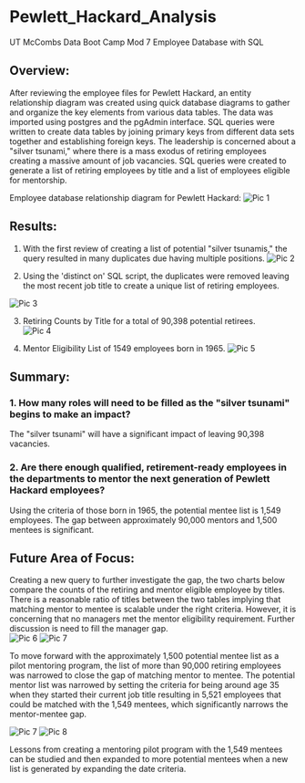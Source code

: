 # Pewlett_Hackard_Analysis
UT McCombs Data Boot Camp Mod 7 Employee Database with SQL

## Overview: 

After reviewing the employee files for Pewlett Hackard, an entity relationship diagram was created using quick database diagrams to gather and organize the key elements from various data tables.  The data was imported using postgres and the pgAdmin interface.  SQL queries were written to create data tables by joining primary keys from different data sets together and establishing foreign keys.  The leadership is concerned about a "silver tsunami," where there is a mass exodus of retiring employees creating a massive amount of job vacancies.  SQL queries were created to generate a list of retiring employees by title and a list of employees eligible for mentorship.    

Employee database relationship diagram for Pewlett Hackard:
![Pic 1](https://github.com/Baylex/Pewlett_Hackard_Analysis/blob/main/Analysis_Projects/HP_Analysis/Challenge_Documents/EmployeeDB.png)

## Results: 

1. With the first review of creating a list of potential "silver tsunamis," the query resulted in many duplicates due having multiple positions.
![Pic 2](https://github.com/Baylex/Pewlett_Hackard_Analysis/blob/main/Analysis_Projects/HP_Analysis/Challenge_Documents/duplicates_titles_pic.PNG)

2. Using the 'distinct on' SQL script, the duplicates were removed leaving the most recent job title to create a unique list of retiring employees.  

![Pic 3](https://github.com/Baylex/Pewlett_Hackard_Analysis/blob/main/Analysis_Projects/HP_Analysis/Challenge_Documents/unique_titles_pic.PNG)

3. Retiring Counts by Title for a total of 90,398 potential retirees.  
![Pic 4](https://github.com/Baylex/Pewlett_Hackard_Analysis/blob/main/Analysis_Projects/HP_Analysis/Challenge_Documents/Retiring_count_titles.PNG) 


4. Mentor Eligibility List of 1549 employees born in 1965.
![Pic 5](https://github.com/Baylex/Pewlett_Hackard_Analysis/blob/main/Analysis_Projects/HP_Analysis/Challenge_Documents/mentor_list.PNG)

## Summary: 
### 1. How many roles will need to be filled as the "silver tsunami" begins to make an impact?

The "silver tsunami" will have a significant impact of leaving 90,398 vacancies.  

### 2. Are there enough qualified, retirement-ready employees in the departments to mentor the next generation of Pewlett Hackard employees?

Using the criteria of those born in 1965, the potential mentee list is 1,549 employees.  The gap between approximately 90,000 mentors and 1,500 mentees is significant.  

## Future Area of Focus:
Creating a new query to further investigate the gap, the two charts below compare the counts of the retiring and mentor eligible employee by titles.  There is a reasonable ratio of titles between the two tables implying that matching mentor to mentee is scalable under the right criteria.  However, it is concerning that no managers met the mentor eligibility requirement.  Further discussion is need to fill the manager gap.  
![Pic 6](https://github.com/Baylex/Pewlett_Hackard_Analysis/blob/main/Analysis_Projects/HP_Analysis/Challenge_Documents/Retiring_count_titles.PNG) ![Pic 7](https://github.com/Baylex/Pewlett_Hackard_Analysis/blob/main/Analysis_Projects/HP_Analysis/Challenge_Documents/mentee_counts.PNG)

To move forward with the approximately 1,500 potential mentee list as a pilot mentoring program, the list of more than 90,000 retiring employees was narrowed to close the gap of matching mentor to mentee.  The potential mentor list was narrowed by setting the criteria for being around age 35 when they started their current job title resulting in 5,521 employees that could be matched with the 1,549 mentees, which significantly narrows the mentor-mentee gap.

![Pic 7](https://github.com/Baylex/Pewlett_Hackard_Analysis/blob/main/Analysis_Projects/HP_Analysis/Challenge_Documents/narrow_retiring_mentor_list.PNG)
![Pic 8](https://github.com/Baylex/Pewlett_Hackard_Analysis/blob/main/Analysis_Projects/HP_Analysis/Challenge_Documents/mentee_counts.PNG)

Lessons from creating a mentoring pilot program with the 1,549 mentees can be studied and then expanded to more potential mentees when a new list is generated by expanding the date criteria.
